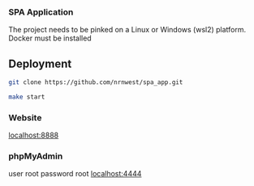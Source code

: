 ### SPA Application 
The project needs to be pinked on a Linux or Windows (wsl2) platform.
Docker must be installed
## Deployment

```bash
git clone https://github.com/nrnwest/spa_app.git

```
```bash
make start

````

### Website
[localhost:8888](http://localhost:8888)


### phpMyAdmin
user root 
password root
[localhost:4444](http://localhost:4444)



